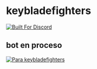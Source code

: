# keybladefighters
[![Built For Discord](https://img.shields.io/badge/built%20for-Discord-7289DA.svg)](http://discordapp.com)


## **bot en proceso**


[![Para keybladefighters](https://i.imgur.com/dnyKx2z.jpg)](http://discordapp.com)
